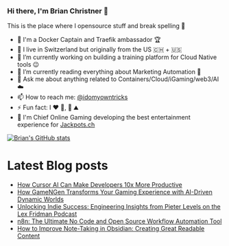 ### Hi there, I'm Brian Christner 👋
This is the place where I opensource stuff and break spelling :rofl:

- 🐳 I'm a Docker Captain and Traefik ambassador :trophy:
- 📍 I live in Switzerland but originally from the US :switzerland: + :us:
- 🔭 I’m currently working on building a training platform for Cloud Native tools :wink:
- 🌱 I’m currently reading everything about Marketing Automation :book:
- 💬 Ask me about anything related to Containers/Cloud/iGaming/web3/AI :cloud:
- 📫 How to reach me: [@idomyowntricks](https://twitter.com/idomyowntricks)
- ⚡ Fun fact: I :heart: :bicyclist:, :ski: :mountain:
- 🎰 I'm Chief Online Gaming developing the best entertainment experience for [Jackpots.ch](https://www.jackpots.ch)

[![Brian's GitHub stats](https://github-readme-stats.vercel.app/api?username=vegasbrianc&show_icons=true&theme=dark)](https://github.com/anuraghazra/github-readme-stats)


# Latest Blog posts
<!-- BLOG-POST-LIST:START -->
- [How Cursor AI Can Make Developers 10x More Productive](https://dev.to/vegasbrianc/how-cursor-ai-can-make-developers-10x-more-productive-2oh2)
- [How GameNGen Transforms Your Gaming Experience with AI-Driven Dynamic Worlds](https://dev.to/vegasbrianc/how-gamengen-transforms-your-gaming-experience-with-ai-driven-dynamic-worlds-aea)
- [Unlocking Indie Success: Engineering Insights from Pieter Levels on the Lex Fridman Podcast](https://dev.to/vegasbrianc/unlocking-indie-success-engineering-insights-from-pieter-levels-on-the-lex-fridman-podcast-1m94)
- [n8n: The Ultimate No Code and Open Source Workflow Automation Tool](https://dev.to/vegasbrianc/n8n-the-ultimate-no-code-and-open-source-workflow-automation-tool-428j)
- [How to Improve Note-Taking in Obsidian: Creating Great Readable Content](https://dev.to/vegasbrianc/how-to-improve-note-taking-in-obsidian-creating-great-readable-content-4kp0)
<!-- BLOG-POST-LIST:END -->
